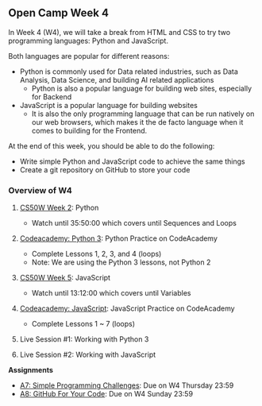 ## Open Camp Week 4

In Week 4 (W4), we will take a break from HTML and CSS to try two programming
languages: Python and JavaScript.

Both languages are popular for different reasons:
- Python is commonly used for Data related industries, such as Data Analysis, Data Science, and building AI related applications
  - Python is also a popular language for building web sites, especially for Backend
- JavaScript is a popular language for building websites
  - It is also the only programming language that can be run natively on our web browsers, which makes it the de facto language when it comes to building for the Frontend.

At the end of this week, you should be able to do the following:

- Write simple Python and JavaScript code to achieve the same things
- Create a git repository on GitHub to store your code

### Overview of W4

1. [CS50W Week 2][cs50w-2]: Python
    - Watch until 35:50:00 which covers until Sequences and Loops

2. [Codeacademy: Python 3][ca-python]: Python Practice on CodeAcademy
    - Complete Lessons 1, 2, 3, and 4 (loops)
    - Note: We are using the Python 3 lessons, not Python 2

3. [CS50W Week 5][cs50w-5]: JavaScript
    - Watch until 13:12:00 which covers until Variables

4. [Codeacademy: JavaScript][ca-js]: JavaScript Practice on CodeAcademy
    - Complete Lessons 1 ~ 7 (loops)

5. Live Session #1: Working with Python 3

6. Live Session #2: Working with JavaScript

**Assignments**

- [A7: Simple Programming Challenges](../assignments/a7.md): Due on W4 Thursday 23:59
- [A8: GitHub For Your Code](../assignments/a8.md): Due on W4 Sunday 23:59

[cs50w-2]: https://cs50.harvard.edu/web/2020/weeks/2/
[cs50w-5]: https://cs50.harvard.edu/web/2020/weeks/5/
[ca-python]: https://www.codecademy.com/learn/learn-python-3
[ca-js]: https://www.codecademy.com/learn/introduction-to-javascript
